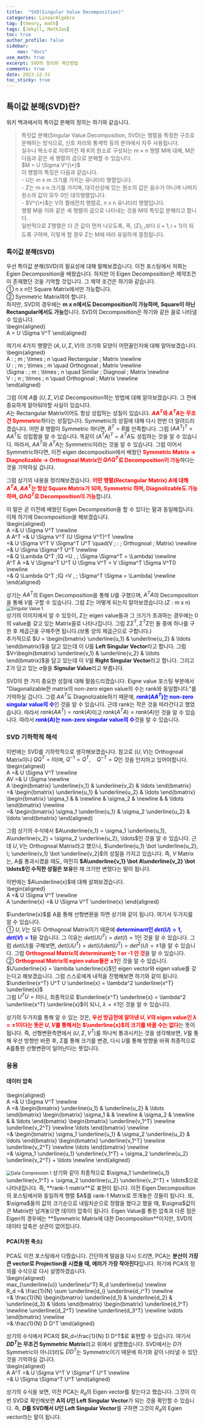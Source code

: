 ```yaml
---
title:  "SVD(Singular Value Decomposition)"
categories: LinearAlgebra
tag: [theory, math]
tags: [Jekyll, MathJax]
toc: true
author_profile: false
sidebar:
    nav: "docs"
use_math: true
excerpt: SVD의 정의와 계산방법
comments: true
date: 2023-12-31
toc_sticky: true
---
```


## 특이값 분해(SVD)란?
위키 백과에서의 특이값 분해의 정의는 하기와 같습니다.   
> 특잇값 분해(Singular Value Decomposition, SVD)는 행렬을 특정한 구조로 분해하는 방식으로, 신호 처리와 통계학 등의 분야에서 자주 사용됩니다.   
실수나 복소수로 이루어진 체 K의 원소로 구성되는 m × n 행렬 M에 대해, M은 다음과 같은 세 행렬의 곱으로 분해할 수 있습니다.   
$M = U \Sigma V^{\*}$   
이 행렬의 특징은 다음과 같습니다.   
\- $U$는 m x m 크기를 가지는 유니터리 행렬입니다.   
\- $\Sigma$는 m x n 크기를 가지며, 대각선상에 있는 원소의 값은 음수가 아니며 나머지 원소의 값이 모두 0인 대각행렬입니다.   
\- $V^{\*}$는 V의 켤레전치 행렬로, n x n 유니터리 행렬입니다.   
행렬 M을 이와 같은 세 행렬의 곱으로 나타내는 것을 M의 특잇값 분해라고 합니다.   
일반적으로 $\Sigma$행렬은 더 큰 값이 먼저 나오도록, 즉, $(\Sigma)_{i,i}$보다 $(i+1, i+1)$이 되도록 구하며, 이렇게 할 경우 $\Sigma$는 M에 따라 유일하게 결정됩니다.   

### 특이값 분해(SVD)
우선 특이값 분해(SVD)의 필요성에 대해 말해보겠습니다. 이전 포스팅에서 저희는 Egien Decomposition을 배웠습니다. 하지만 이 Eigen Decomposition은 제약조건이 존재했던 것을 기억할 것입니다. 그 제약 조건은 하기와 같습니다.   
① n x n인 Square Matrix에서만 가능합니다.   
② Symmetric Matrix여야 합니다.  
하지만, SVD의 경우에는 **m x n에서도 Decomposition이 가능하며, Square이 아닌 Rectangular에서도 가능**합니다. SVD의 Decomposition은 하기와 같은 꼴로 나타낼 수 있습니다.   
\begin{aligned}    
A = U \Sigma V^T
\end{aligned}   

여기서 4가지 행렬인 $(A, U, \Sigma, V)$의 크기와 모양이 어떤꼴인지에 대해 알아보겠습니다.   
\begin{aligned}    
A : \; m \; \times \; n \quad Rectangular \; Matrix \newline   
U : \; m \; \times \; m \quad Orthognoal \; Matrix \newline   
\Sigma : \; m \; \times \; n \quad Similar \; Diagnoal \; Matrix \newline   
V : \; n \; \times \; n \quad Orthognoal \; Matrix \newline   
\end{aligned} 

그럼 이제 $A$를 $(U, \Sigma, V)$로 Decomposition하는 방법에 대해 알아보겠습니다. 그 전에 중요하게 알아둬야할 사실이 있습니다.   
$A$는 Rectangular Matrix이어도 항상 성립하는 성질이 있습니다. <span style='color:red'>**$A A^T$와 $A^T A$는 무조건 Symmetric**</span>하다는 성질입니다. Symmetric의 성질에 대해 다시 한번 더 알려드리겠습니다. 어떤 $B$ 행렬이 Symmetric 하다면, $B^T = B$를 만족합니다. 그럼 $(A A^T)^T = A A^T$도 성립함을 알 수 있습니다. 똑같이 $(A^T A)^T = A^T A$도 성립하는 것을 알 수 있습니다. 따라서, $A A^T$와 $A^T A$는 Symmetric이라는 것을 알 수 있습니다. 그럼 이어서 Symmetric하다면, 이전 eigen decomposition에서 배웠던 <span style='color:red'>**Symmetric Matrix &rarr; Diagnolizable &rarr; Orthognoal Matrix인 $Q \Lambda Q^T$로 Decomposition이 가능**</span>하다는 것을 기억하실 겁니다.    

그럼 상기의 내용을 정리해보겠습니다. <span style='color:red'>**어떤 행렬(Rectangular Matrix) $A$에 대해 $A^T A, AA^T$는 항상 Square Matrix가 되며, Symmetric 하며, Diagnolizable도 가능하며, $Q \Lambda Q^T$로 Decomposition이 가능**</span>합니다.   

이 말은 곧 이전에 배웠던 Eigen Decomposition을 할 수 있다는 말과 동일해집니다. 이제 하기에 Decomposition을 해보겠습니다.   
\begin{aligned}    
A =& U \Sigma V^T \newline   
A A^T =& U \Sigma V^T (U \Sigma V^T)^T \newline   
=& U \Sigma V^T V \Sigma^T U^T \quad(V \; : \; Orthognoal \; Matrix) \newline   
=& U \Sigma \Sigma^T U^T \newline   
=& Q \Lambda Q^T \;(Q =U , \; \Sigma \Sigma^T = \Lambda) \newline   
A^T A =& V \Sigma^T U^T U \Sigma V^T =  V \Sigma^T \Sigma V^T() \newline   
=& Q \Lambda Q^T \;(Q =V , \; \Sigma^T \Sigma = \Lambda) \newline   
\end{aligned}    

상기는 $A A^T$의 Eigen Decomposition을 통해 $U$를 구했으며, $A^T A$의 Decomposition을 통해 $V$를 구할 수 있습니다. 그럼 $\Sigma$는 어떻게 되는지 알아보겠습니다.($\Sigma$ : m x n)   
<img src="../../../assets/images/LinearAlgebra/2023-12-31-SingularValueDecomposition/Singular Value 1.jpg" alt="Singular Value 1" style="zoom:80%;" />    
상기의 이미지에서 알 수 있듯이, $\Sigma$는 eigen value들과 그 크기가 초과하는 경우에는 0의 value를 갖고 있는 Matrix꼴로 나타나집니다. 그럼 $\Sigma \Sigma^T, \Sigma^T \Sigma$인 둘 중에 하나를 구한 후 제곱근을 구해주면 됩니다.(보통 양의 제곱근으로 구합니다.)   
추가적으로 $U = \begin{bmatrix} \underline{u_1} & \underline{u_2} & \ldots \end{bmatrix}$을 담고 있는데 이 $U$를 **Left Singular Vector**라고 합니다. 그럼 $V=\begin{bmatrix} \underline{v_1} & \underline{v_2} & \ldots \end{bmatrix}$을 담고 있는데 이 $V$를 **Right Singular Vector**라고 합니다. 그리고 $\Sigma$가 담고 있는 $\sigma$들을 **Signular Value**라고 부릅니다.    

SVD의 한 가지 중요한 성질에 대해 말씀드리겠습니다. Eigne value 포스팅 부분에서 \"Diagonalizable한 matrix의 non-zero eigen value의 수는 rank와 동일합니다.\"를 기억하실 겁니다. 그럼 $AA^T$도 Diagnolizable하기 때문에, <span style='color:blue'>**$rank(AA^T)$는 non-zero singular value의 수**</span>인 것을 알 수 있습니다. 근데 rank는 작은 것을 따라간다고 했었습니다. 따라서 $rank(AA^T) = rank(A)$이고 $rank(A^T A)=rank(A)$인 것을 알 수 있습니다. 따라서 <span style='color:blue'>**$rank(A)$는 non-zero singular value의 수**</span>것을 알 수 있습니다.   

### SVD 기하학적 해석
이번에는 SVD를 기하학적으로 생각해보겠습니다. 참고로 $(U, V)$는 Orthognoal Matrix이니 $QQ^T=I$이며, $Q^{-1} = Q^T, \quad Q^{-T} = Q$인 것을 인지하고 있어야합니다.   
\begin{aligned}    
A =& U \Sigma V^T \newline   
AV =& U \Sigma \newline   
A \begin{bmatrix} \underline{v_1} & \underline{v_2} & \ldots \end{bmatrix} =& \begin{bmatrix} \underline{u_1} & \underline{u_2} & \ldots \end{bmatrix} \begin{bmatrix} \sigma_1 &  & \newline & \sigma_2 & \newline & & \ldots \end{bmatrix} \newline   
=& \begin{bmatrix} \sigma_1 \underline{u_1} & \sigma_2 \underline{u_2} & \ldots \end{bmatrix}
\end{aligned}   

그럼 상기의 수식에서 $A\underline{v_1} = \sigma_1 \underline{u_1}, A\underline{v_2} = \sigma_2 \underline{u_2}, \ldots$인 것을 알 수 있습니다. 근데 $U,V$는 Orthognoal Matrix라고 했으니, $\underline{u_1} \bot \underline{u_2}, \; \underline{v_1} \bot \underline{v_2}$의 성질을 가지고 있습니다. 즉, $V$ Matrix는, A를 통과시켰을 때도, 여전히 **$A\underline{v_1} \bot A\underline{v_2} \bot \ldots$인 수직한 성질은 보유**한 채 크기만 변했다는 말이 됩니다.    


이번에는 $A\underline{x}$에 대해 살펴보겠습니다.   
\begin{aligned}    
A =& U \Sigma V^T \newline   
A \underline{x} =& U \Sigma V^T \underline{x}
\end{aligned}   

$\underline{x}$를 A를 통해 선형변환을 하면 상기와 같이 됩니다. 여기서 두가지를 알 수 있습니다.   
① $U, V$는 모두 Orthognoal Matrix이기 때문에 <span style='color:blue'>**determinant인 $det(U)=1, det(V)=1$**</span>을 갖습니다. 그 이유는 $det(U U^T) = det(I) = 1$인 것을 알 수 있습니다. 그럼 $det(U)$를 구해보면, $det(U U^T) = det(U) det(U^T) = det^2(U) = \pm 1$을 알 수 있습니다. 그럼 <span style='color:red'>**Orthognoal Matrix의 determinant는 1 or -1 인 것**</span>을 알 수 있습니다.   
② <span style='color:red'>**Orthognoal Matrix의 egien value들은 $\pm 1$**</span>인 것을 알 수 있습니다.    
$U\underline{x} = \lambda \underline{x}$인 eigen vector와 eigen value를 갖는다고 해보겠습니다. 그럼 스스로에게 내적을 진행해보면 하기와 같이 됩니다.   
$\underline{x^T} U^T U \underline{x} = \lambda^2 \underline{x^T} \underline{x}$   
그럼 $U^T U = I$이니, 최종적으로 $\underline{x^T} \underline{x} = \lambda^2 \underline{x^T} \underline{x}$이 되니, $\lambda = \pm 1$인 것을 알 수 있습니다.    

상기의 두가지를 통해 알 수 있는 것은, <span style='color:red'>**우선 방금전에 알아낸 $U, V$의 eigen value인 $\lambda = \pm 1$이다는 뜻은 $U,V$를 통해서는 $\underline{x}$의 크기를 바꿀 수는 없다**</span>는 뜻이 됩니다. 즉, 선형변환측면에서 $(U, \Sigma, V^T)$를 하나씩 통과시키는 것을 생각해보면, $V$를 통해 우선 방향만 바뀐 후, $\Sigma$를 통해 크기를 변경, 다시 $U$를 통해 방향을 바꿔 최종적으로 A를통한 선형변환이 일어난다는 뜻입니다. 

### 응용

#### 데이터 압축
\begin{aligned}    
A =& U \Sigma V^T \newline   
A =& \begin{bmatrix} \underline{u_1} & \underline{u_2} & \ldots \end{bmatrix} \begin{bmatrix} \sigma_1 &  & \newline & \sigma_2 & \newline & & \ldots \end{bmatrix} \begin{bmatrix} \underline{v_1^T} \newline \underline{v_2^T} \newline \ldots \end{bmatrix} \newline   
=& \begin{bmatrix} \sigma_1 \underline{u_1} & \sigma_2 \underline{u_2} & \ldots \end{bmatrix} \begin{bmatrix} \underline{v_1^T} \newline \underline{v_2^T} \newline \ldots \end{bmatrix} \newline   
=&  \sigma_1 \underline{u_1} \underline{v_1^T} + \sigma_2 \underline{u_2} \underline{v_2^T} + \ldots \newline
\end{aligned}    

<img src="../../../assets/images/LinearAlgebra/2023-12-31-SingularValueDecomposition/Data Compression1.jpg" alt="Data Compression 1" style="zoom:80%;" />    
상기와 같이 최종적으로 $\sigma_1 \underline{u_1} \underline{v_1^T} + \sigma_2 \underline{u_2} \underline{v_2^T} + \ldots$으로 나타내집니다. 즉, **rank-1 matrix**로 표현이 됩니다. 이전 Eigen Decomposition의 포스팅에서와 동일하게 행렬 $A$를 rank-1 Matrix로 쪼개놓은 것들이 됩니다. 또, $\sigma$들의 값의 크기순으로 내림차순으로 정렬을 했다고 했을 때, $\sigma$값이 큰 Matrix만 남겨놓으면 데이터 압축이 됩니다. Eigen Value를 통한 압축과 다른 점은 Eigen의 경우에는 **Symmetric Matrix에 대한 Decomposition**이지만, SVD의 데이터 압축은 상관이 없어집니다. 

#### PCA(차원 축소)
PCA도 이전 포스팅에서 다뤘습니다. 간단하게 말씀을 다시 드리면, PCA는 **분산이 가장큰 vector로 Projection을 시켰을 때, 에러가 가장 작아진다**입니다. 하기에 PCA의 정의를 수식으로 다시 설명하겠습니다.   
\begin{aligned}    
max_{\underline{u}} \underline{u^T} R_d \underline{u} \newline   
R_d =& \frac{1}{N} \sum \underline{d_i} \underline{d_i^T} \newline   
=& \frac{1}{N} \begin{bmatrix} \underline{d_1} &  \underline{d_2}  & \underline{d_3} & \ldots \end{bmatrix} \begin{bmatrix} \underline{d_1^T} \newline  \underline{d_2^T}  \newline \underline{d_3^T} \newline \vdots \end{bmatrix} \newline   
=& \frac{1}{N} D D^T 
\end{aligned}   

상기의 수식에서 PCA의 $R_d=\frac{1}{N} D D^T$로 표현할 수 있습니다. 여기서 **$D D^T$는 무조건 Symmetric Matrix**라고 위에서 설명했습니다. SVD에서는 $D$가 Symmetric이 아니더라도 $D D^T$는 Symmetric이기 때문에 하기와 같이 나타낼 수 있던 것을 기억하실 겁니다.   
\begin{aligned}    
A A^T =& U \Sigma V^T V \Sigma^T U^T \newline   
=& U \Sigma \Sigma^T U^T
\end{aligned}   

상기의 수식을 보면, 이전 PCA는 $R_d$의 Eigen vector를 찾는다고 했습니다. 그것이 이번 SVD로 확인해보면 **A의 $U$인 Left Singular Vector**가 되는 것을 확인할 수 있습니다. 즉, **$D$를 SVD해서 $U$인 Left Singular Vector**를 구하면 그것이 $R_d$의 Egien vector라는 말이 됩니다. 